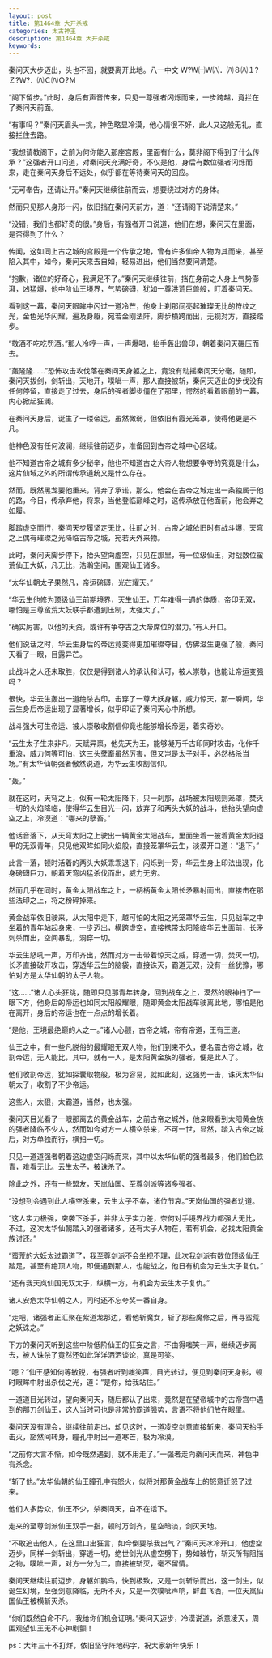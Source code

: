```yaml
---
layout: post
title: 第1464章 大开杀戒
categories: 太古神王
description: 第1464章 大开杀戒
keywords:
---
```


秦问天大步迈出，头也不回，就要离开此地。八一中文 Ｗ?Ｗ㈠Ｗ㈧．㈧８㈧１?Ｚ?Ｗ?．㈧Ｃ㈧Ｏ?Ｍ

“阁下留步。”此时，身后有声音传来，只见一尊强者闪烁而来，一步跨越，竟拦在了秦问天前面。

“有事吗？”秦问天眉头一挑，神色略显冷漠，他心情很不好，此人又这般无礼，直接拦住去路。

“我想请教阁下，之前为何你能入那座宫殿，里面有什么，莫非阁下得到了什么传承？”这强者开口问道，对秦问天充满好奇，不仅是他，身后有数位强者闪烁而来，走在秦问天身后不远处，似乎都在等待秦问天的回应。

“无可奉告，还请让开。”秦问天继续往前而去，想要绕过对方的身体。

然而只见那人身形一闪，依旧挡在秦问天前方，道：“还请阁下说清楚来。”

“没错，我们也都好奇的很。”身后，有强者开口说道，他们在想，秦问天在里面，是否得到了什么？

传闻，这如同上古之城的宫殿是一个传承之地，曾有许多仙帝人物为其而来，甚至陷入其中，如今，秦问天来去自如，轻易进出，他们当然要问清楚。

“抱歉，诸位的好奇心，我满足不了。”秦问天继续往前，挡在身前之人身上气势澎湃，凶猛爆，他中阶仙王境界，气势磅礴，犹如一尊洪荒巨兽般，盯着秦问天。

看到这一幕，秦问天眼眸中闪过一道冷芒，他身上刹那间亮起璀璨无比的符纹之光，金色光华闪耀，遍及身躯，宛若金刚法阵，脚步横跨而出，无视对方，直接踏步。

“敬酒不吃吃罚酒。”那人冷哼一声，一声爆喝，抬手轰出兽印，朝着秦问天碾压而去。

“轰隆隆……”恐怖攻击攻伐落在秦问天身躯之上，竟没有动摇秦问天分毫，随即，秦问天拔剑，剑斩出，天地开，噗呲一声，那人直接被斩，秦问天迈出的步伐没有任何停留，直接走了过去，身后的强者脚步僵在了那里，愕然的看着眼前的一幕，内心掀起狂澜。

在秦问天身后，诞生了一缕帝运，虽然微弱，但依旧有霞光笼罩，使得他更是不凡。

他神色没有任何波澜，继续往前迈步，准备回到古帝之城中心区域。

他不知道古帝之城有多少秘辛，他也不知道古之大帝人物想要争夺的究竟是什么，这片仙域之外的所谓传承道统又是什么存在。

然而，既然黑龙要他重来，背弃了承诺，那么，他会在古帝之城走出一条独属于他的路，今日，传承弃他，将来，当他登临巅峰之时，这传承放在他面前，他会弃之如履。

脚踏虚空而行，秦问天步履坚定无比，往前之时，古帝之城依旧时有战斗爆，天穹之上偶有璀璨之光降临古帝之城，宛若天外来物。

此时，秦问天脚步停下，抬头望向虚空，只见在那里，有一位级仙王，对战数位蛮荒仙王大妖，凡无比，浩瀚空间，围观仙王诸多。

“太华仙朝太子果然凡，帝运磅礴，光芒耀天。”

“华云生他修为顶级仙王前期境界，天生仙王，万年难得一遇的体质，帝印无双，哪怕是三尊蛮荒大妖联手都遭到压制，太强大了。”

“确实厉害，以他的天资，或许有争夺古之大帝席位的潜力。”有人开口。

他们说话之时，华云生身后的帝运竟变得更加璀璨夺目，仿佛滋生更强了般，秦问天看了一眼，目露异芒。

此战斗之人还未取胜，仅仅是得到诸人的承认和认可，被人崇敬，也能让帝运变强吗？

很快，华云生轰出一道绝杀古印，击穿了一尊大妖身躯，威力惊天，那一瞬间，华云生身后帝运出现了显著增长，似乎印证了秦问天心中所想。

战斗强大可生帝运、被人崇敬收割信仰竟也能够增长帝运，着实奇妙。

“云生太子生来非凡，天赋异禀，他先天为王，能够凝万千古印同时攻击，化作千重浪，威力何等可怕，这三头孽畜虽然厉害，但又岂是太子对手，必然格杀当场。”有太华仙朝强者傲然说道，为华云生收割信仰。

“轰。”

就在这时，天穹之上，似有一轮太阳降下，只一刹那，战场被太阳规则笼罩，焚灭一切的火焰降临，使得华云生目光一闪，放弃了和两头大妖的战斗，他抬头望向虚空之上，冷漠道：“哪来的孽畜。”

他话音落下，从天穹太阳之上驶出一辆黄金太阳战车，里面坐着一披着黄金太阳铠甲的无双青年，只见他双眸如同火焰般，直接笼罩华云生，淡漠开口道：“退下。”

此言一落，顿时活着的两头大妖乖乖退下，闪烁到一旁，华云生身上印法出现，化身磅礴巨力，朝着天穹凶猛杀伐而出，威力无穷。

然而几乎在同时，黄金太阳战车之上，一柄柄黄金太阳长矛暴射而出，直接击在那些法印之上，将之粉碎掉来。

黄金战车依旧驶来，从太阳中走下，越可怕的太阳之光笼罩华云生，只见战车之中坐着的青年站起身来，一步迈出，横跨虚空，直接携带太阳降临华云生面前，长矛刺杀而出，空间暴乱，洞穿一切。

华云生怒吼一声，万印齐出，然而对方一击带着惊天之威，穿透一切，焚灭一切，长矛直接破开攻击，穿透华云生的脑袋，直接诛灭，霸道无双，没有一丝犹豫，哪怕对方是太华仙朝的太子人物。

“这……”诸人心头狂跳，随即只见那青年转身，回到战车之上，漠然的眼神扫了一眼下方，他身后的帝运也如同太阳般耀眼，随即黄金太阳战车驶离此地，哪怕是他在离开，身后的帝运也在一点点的增长着。

“是他，王境最绝巅的人之一。”诸人心颤，古帝之城，帝有帝道，王有王道。

仙王之中，有一些凡脱俗的最耀眼无双人物，他们到来不久，便名震古帝之城，收割帝运，无人能比，其中，就有一人，是太阳黄金族的强者，便是此人了。

他们收割帝运，犹如探囊取物般，极为容易，就如此刻，这强势一击，诛灭太华仙朝太子，收割了不少帝运。

这些人，太狠，太霸道，当然，也太强。

秦问天目光看了一眼那离去的黄金战车，之前古帝之城外，他亲眼看到太阳黄金族的强者降临不少人，然而如今对方一人横空杀来，不可一世，显然，踏入古帝之城后，对方单独而行，横扫一切。

只见一道道强者朝着这边虚空闪烁而来，其中以太华仙朝的强者最多，他们脸色铁青，难看无比。云生太子，被诛杀了。

除此之外，还有一些盟友，天岚仙国、至尊剑派等诸多强者。

“没想到会遇到此人横空杀来，云生太子不幸，诸位节哀。”天岚仙国的强者劝道。

“这人实力极强，突袭下杀手，并非太子实力差，奈何对手境界战力都强大无比，不过，这次太华仙朝踏入的强者诸多，还有太子人物在，若有机会，必找太阳黄金族讨还。”

“蛮荒的大妖太过霸道了，我至尊剑派不会坐视不理，此次我剑派有数位顶级仙王踏足，甚至有绝顶人物，即便遇到那人，也能战之，他日有机会为云生太子复仇。”

“还有我天岚仙国无双太子，纵横一方，有机会为云生太子复仇。”

诸人安危太华仙朝之人，同时还不忘夸奖一番自身。

“走吧，诸强者正汇聚在紫道龙那边，看他斩魔女，斩了那些魔修之后，再寻蛮荒之妖诛之。”

下方的秦问天听到这些中阶低阶仙王的狂妄之言，不由得嗤笑一声，继续迈步离去，被人诛杀了竟然还如此洋洋洒洒谈论，真是可笑。

“嗯？”仙王感知何等敏锐，有强者听到嗤笑声，目光转过，便见到秦问天身影，顿时眼眸中射出杀伐之光，道：“是你，给我站住。”

一道道目光转过，望向秦问天，随后都认了出来，竟然是在望帝城中的古帝宫中遇到的那刀剑仙王，这人当时可也是非常的霸道强势，言语不将他们放在眼里。

秦问天没有理会，继续往前走出，却见这时，一道凌空剑意直接斩来，秦问天抬手击灭，豁然间转身，瞳孔中射出一道寒芒，极为冷漠。

“之前你大言不惭，如今既然遇到，就不用走了。”一强者走向秦问天而来，神色中有杀念。

“斩了他。”太华仙朝的仙王瞳孔中有怒火，似将对那黄金战车上的怒意迁怒了过来。

他们人多势众，仙王不少，杀秦问天，自不在话下。

走来的至尊剑派仙王双手一指，顿时万剑齐，星空暗淡，剑灭天地。

“不敢追击他人，在这里口出狂言，如今倒要杀我出气？”秦问天冰冷开口，他虚空迈步，同样一剑斩出，穿透一切，绝世剑光从虚空劈下，势如破竹，斩灭所有阻挡之物，噗呲一声，对方一分为二，直接被斩灭，毫不留情。

秦问天继续往前迈步，身躯如鹏鸟，快到极致，又是一剑斩杀而出，这一剑生，似诞生幻境，至强剑意降临，无所不灭，又是一次噗呲声响，鲜血飞洒，一位天岚仙国仙王被横斩灭杀。

“你们既然自命不凡，我给你们机会证明。”秦问天迈步，冷漠说道，杀意凌天，周围观望仙王无不心神剧颤！

ps：大年三十不打烊，依旧坚守阵地码字，祝大家新年快乐！
